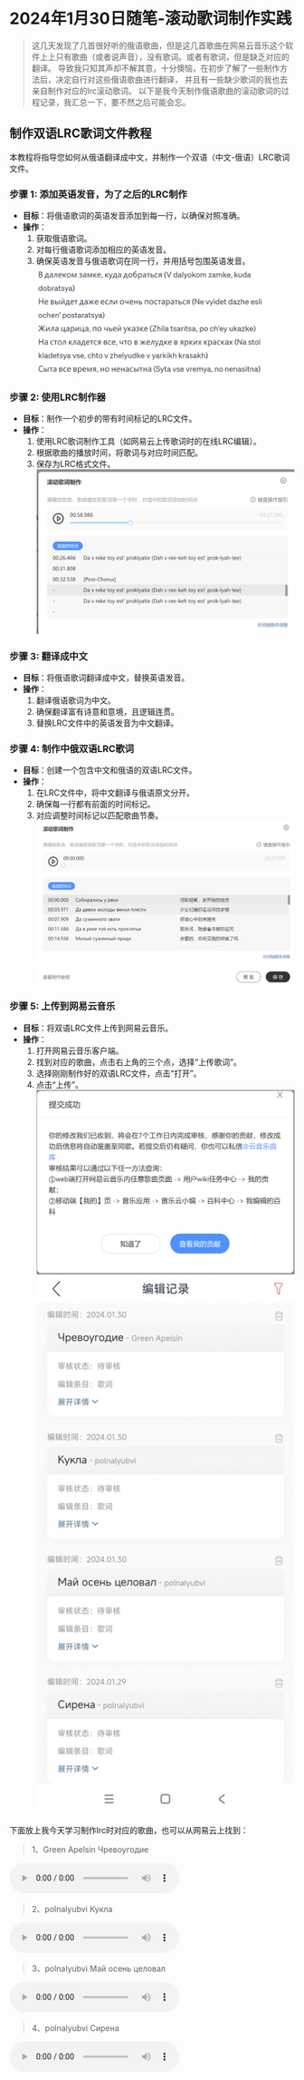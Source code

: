 # 2024年1月30日随笔-滚动歌词制作实践

>这几天发现了几首很好听的俄语歌曲，但是这几首歌曲在网易云音乐这个软件上上只有歌曲（或者说声音），没有歌词。或者有歌词，但是缺乏对应的翻译。
> 导致我只知其声却不解其意，十分懊恼，在初步了解了一些制作方法后，决定自行对这些俄语歌曲进行翻译，
> 并且有一些缺少歌词的我也去亲自制作对应的lrc滚动歌词。
> 以下是我今天制作俄语歌曲的滚动歌词的过程记录，我汇总一下，要不然之后可能会忘。

## 制作双语LRC歌词文件教程

本教程将指导您如何从俄语翻译成中文，并制作一个双语（中文-俄语）LRC歌词文件。

### 步骤 1: 添加英语发音，为了之后的LRC制作

- **目标**：将俄语歌词的英语发音添加到每一行，以确保对照准确。
- **操作**：
    1. 获取俄语歌词。
    2. 对每行俄语歌词添加相应的英语发音。
    3. 确保英语发音与俄语歌词在同一行，并用括号包围英语发音。
![](../散文随笔内容资源库/20240130随笔04.png)
### 步骤 2: 使用LRC制作器

- **目标**：制作一个初步的带有时间标记的LRC文件。
- **操作**：
    1. 使用LRC歌词制作工具（如网易云上传歌词时的在线LRC编辑）。
    2. 根据歌曲的播放时间，将歌词与对应时间匹配。
    3. 保存为LRC格式文件。
![](../散文随笔内容资源库/20240130随笔01.png)
### 步骤 3: 翻译成中文

- **目标**：将俄语歌词翻译成中文，替换英语发音。
- **操作**：
    1. 翻译俄语歌词为中文。
    2. 确保翻译富有诗意和意境，且逻辑连贯。
    3. 替换LRC文件中的英语发音为中文翻译。

### 步骤 4: 制作中俄双语LRC歌词

- **目标**：创建一个包含中文和俄语的双语LRC文件。
- **操作**：
    1. 在LRC文件中，将中文翻译与俄语原文分开。
    2. 确保每一行都有前面的时间标记。
    3. 对应调整时间标记以匹配歌曲节奏。
![](../散文随笔内容资源库/20240130随笔02.png)

### 步骤 5: 上传到网易云音乐

- **目标**：将双语LRC文件上传到网易云音乐。
- **操作**：
    1. 打开网易云音乐客户端。
    2. 找到对应的歌曲，点击右上角的三个点，选择“上传歌词”。
    3. 选择刚刚制作好的双语LRC文件，点击“打开”。
    4. 点击“上传”。
![](../散文随笔内容资源库/20240130随笔03.png)
![](../散文随笔内容资源库/20240130随笔05.jpg)


下面放上我今天学习制作lrc时对应的歌曲，也可以从网易云上找到：

>1、Green Apelsin Чревоугодие

<audio controls>
  <source src="Essay/散文随笔内容资源库/Green Apelsin  Чревоугодие.mp3" type="audio/mpeg">
  Your browser does not support the audio element.
</audio>

>2、polnalyubvi  Кукла

<audio controls>
  <source src="Essay/散文随笔内容资源库/polnalyubvi  Кукла.mp3" type="audio/mpeg">
  Your browser does not support the audio element.
</audio>

>3、polnalyubvi  Май осень целовал

<audio controls>
  <source src="Essay/散文随笔内容资源库/polnalyubvi  Май осень целовал.mp3" type="audio/mpeg">
  Your browser does not support the audio element.
</audio>

>4、polnalyubvi  Сирена

<audio controls>
  <source src="Essay/散文随笔内容资源库/polnalyubvi  Сирена.mp3" type="audio/mpeg">
  Your browser does not support the audio element.
</audio>